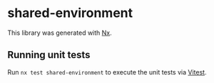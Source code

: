 # shared-environment

This library was generated with [Nx](https://nx.dev).

## Running unit tests

Run `nx test shared-environment` to execute the unit tests via [Vitest](https://vitest.dev/).

